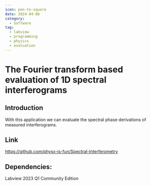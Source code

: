```yaml
---
icon: pen-to-square
date: 2024-04-06
category:
  - Software
tag:
  - labview
  - programming
  - physics
  - evaluation
---
```


# The Fourier transform based evaluation of 1D spectral interferograms

<!-- more -->

## Introduction

With this application we can evaluate the spectral phase derivations of measured interferograms.

## Link

<https://github.com/physx-is-fun/Spectral-Interferometry>

## Dependencies:

Labview 2023 Q1 Community Edition